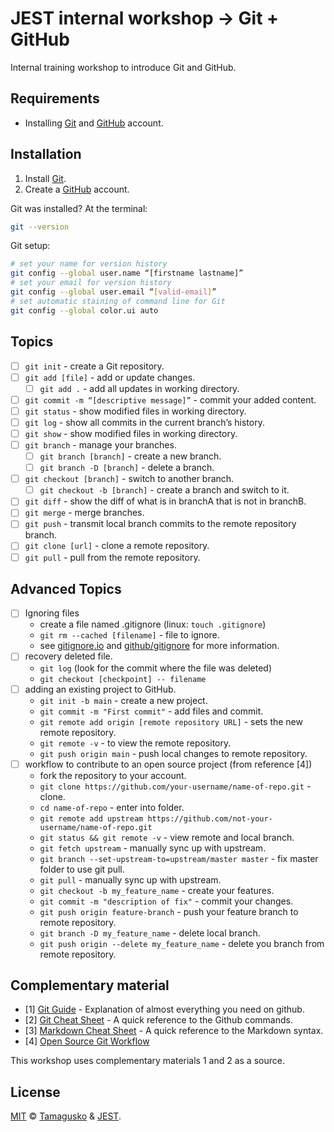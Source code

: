 # JEST internal workshop &#8594; Git + GitHub

Internal training workshop to introduce Git and GitHub.

## Requirements

- Installing [Git](https://github.com/git-guides/install-git) and [GitHub](https://docs.github.com/pt/free-pro-team@latest/github/teaching-and-learning-with-github-education/applying-for-a-student-developer-pack) account.

## Installation

1. Install [Git](https://github.com/git-guides/install-git).
1. Create a [GitHub](https://docs.github.com/pt/free-pro-team@latest/github/teaching-and-learning-with-github-education/applying-for-a-student-developer-pack) account.

Git was installed? At the terminal:

```bash
git --version
```

Git setup:

```bash
# set your name for version history
git config --global user.name “[firstname lastname]”
# set your email for version history
git config --global user.email “[valid-email]”
# set automatic staining of command line for Git
git config --global color.ui auto
```

## Topics

- [ ] `git init` - create a Git repository.
- [ ] `git add [file]` - add or update changes.
  - [ ] `git add .` - add all updates in working directory.
- [ ] `git commit -m “[descriptive message]”` - commit your added content. 
- [ ] `git status` - show modified files in working directory.
- [ ] `git log` - show all commits in the current branch’s history.
- [ ] `git show` - show modified files in working directory.
- [ ] `git branch` - manage your branches.
  - [ ] `git branch [branch]` - create a new branch.
  - [ ] `git branch -D [branch]` - delete a branch.
- [ ] `git checkout [branch]` - switch to another branch.
  - [ ] `git checkout -b [branch]` - create a branch and switch to it.
- [ ] `git diff` - show the diff of what is in branchA that is not in branchB.
- [ ] `git merge` - merge branches.
- [ ] `git push` - transmit local branch commits to the remote repository branch.
- [ ] `git clone [url]` - clone a remote repository.
- [ ] `git pull` - pull from the remote repository.

## Advanced Topics

- [ ] Ignoring files
  - create a file named .gitignore (linux: `touch .gitignore`)
  - `git rm --cached [filename]` - file to ignore.
  - see [gitignore.io](https://www.gitignore.io/) and [github/gitignore](https://github.com/github/gitignore) for more information.
- [ ] recovery deleted file.
  - `git log` (look for the commit where the file was deleted)
  - `git checkout [checkpoint] -- filename`
- [ ] adding an existing project to GitHub.
  - `git init -b main` - create a new project.
  - `git commit -m "First commit"` - add files and commit.
  - `git remote add origin [remote repository URL]` - sets the new remote repository.
  - `git remote -v` - to view the remote repository.
  - `git push origin main` - push local changes to remote repository.
- [ ] workflow to contribute to an open source project (from reference [4])
  - fork the repository to your account.
  - `git clone https://github.com/your-username/name-of-repo.git` - clone.
  - `cd name-of-repo` - enter into folder.
  - `git remote add upstream https://github.com/not-your-username/name-of-repo.git`
  - `git status && git remote -v` - view remote and local branch.
  - `git fetch upstream` - manually sync up with upstream.
  - `git branch --set-upstream-to=upstream/master master` - fix master folder to use git pull.
  - `git pull` - manually sync up with upstream.
  - `git checkout -b my_feature_name` - create your features.
  - `git commit -m "description of fix"` - commit your changes.
  - `git push origin feature-branch` - push your feature branch to remote repository.
  - `git branch -D my_feature_name` - delete local branch.
  - `git push origin --delete my_feature_name` - delete you branch from remote repository.

## Complementary material

- [1] [Git Guide](https://github.com/git-guides/) - Explanation of almost everything you need on github.
- [2] [Git Cheat Sheet](https://education.github.com/git-cheat-sheet-education.pdf) - A quick reference to the Github commands.
- [3] [Markdown Cheat Sheet](https://www.markdownguide.org/cheat-sheet/) - A quick reference to the Markdown syntax.
- [4] [Open Source Git Workflow](https://dev.to/adamreidelbach/open-source-git-workflow-an-overview-2oo2)

This workshop uses complementary materials 1 and 2 as a source.

## License

[MIT](LICENSE) © [Tamagusko](https://tamagusko.github.io/) & [JEST](https://jest.pt/).
